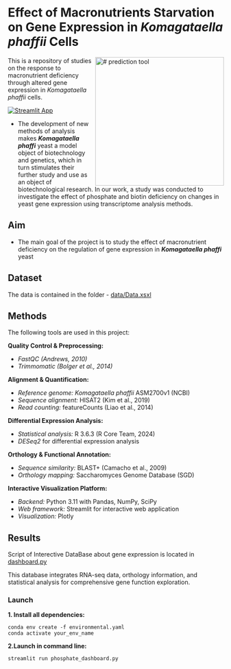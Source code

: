 # Effect of Macronutrients Starvation on Gene Expression in ***Komagataella phaffii*** Cells
<img align=right src="https://github.com/user-attachments/assets/0e29d8da-3fbd-4b6e-9d8e-94e8fc46a68e" alt="# prediction tool" width="300"/>

This is a repository of studies on the response to macronutrient deficiency through altered gene expression in *Komagataella phaffii* cells.

[![Streamlit App](https://static.streamlit.io/badges/streamlit_badge_black_white.svg)](https://github.com/Valeriisht/Effect-of-Macronutrients-Starvation-on-Gene-Expression-in-Komagataella-phaffii-Cells/edit/main/README.md)


- The development of new methods of analysis makes ***Komagataella phaffi*** yeast a model object of biotechnology and genetics, which in turn stimulates their further study and use as an object of biotechnological research.  In our work, a study was conducted to investigate the effect of phosphate and biotin deficiency on changes in yeast gene expression using transcriptome analysis methods.

## Aim

- The main goal of the project is to study the effect of macronutrient deficiency on the regulation of gene expression in ***Komagataella phaffi*** yeast

## Dataset

The data is contained in the folder - [data/Data.xsxl](https://github.com/Valeriisht/Effect-of-Macronutrients-Starvation-on-Gene-Expression-in-Komagataella-phaffii-Cells/blob/main/data/Data.xlsx)

## Methods

The following tools are used in this project: 

**Quality Control & Preprocessing:**
- *FastQC (Andrews, 2010)*
- *Trimmomatic (Bolger et al., 2014)*

**Alignment & Quantification:**
- *Reference genome:* *Komagataella phaffii* ASM2700v1 (NCBI)
- *Sequence alignment:* HISAT2 (Kim et al., 2019)
- *Read counting:* featureCounts (Liao et al., 2014)

**Differential Expression Analysis:**
- *Statistical analysis:* R 3.6.3 (R Core Team, 2024)
- *DESeq2* for differential expression analysis

**Orthology & Functional Annotation:**
- *Sequence similarity:* BLAST+ (Camacho et al., 2009)
- *Orthology mapping:* Saccharomyces Genome Database (SGD)


**Interactive Visualization Platform:**
- *Backend:* Python 3.11 with Pandas, NumPy, SciPy
- *Web framework:* Streamlit for interactive web application
- *Visualization:* Plotly 

## Results

Script of Interective DataBase about gene expression is located in [dashboard.py](https://github.com/Valeriisht/Effect-of-Macronutrients-Starvation-on-Gene-Expression-in-Komagataella-phaffii-Cells/blob/main/dashboard.py)

This database integrates RNA-seq data, orthology information, and statistical analysis for comprehensive gene function exploration.

### Launch 

**1. Install all dependencies:**

```
conda env create -f environmental.yaml
conda activate your_env_name
```

**2.Launch in command line:**

```streamlit run phosphate_dashboard.py```

